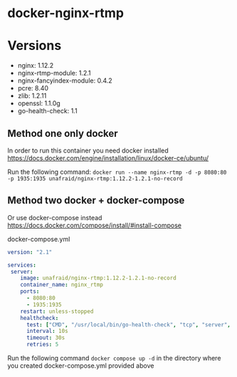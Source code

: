 # docker-nginx-rtmp

# Versions
- nginx: 1.12.2
- nginx-rtmp-module: 1.2.1
- nginx-fancyindex-module: 0.4.2
- pcre: 8.40
- zlib: 1.2.11
- openssl: 1.1.0g
- go-health-check: 1.1

## Method one only docker
In order to run this container you need docker installed https://docs.docker.com/engine/installation/linux/docker-ce/ubuntu/

Run the following command: `docker run --name nginx-rtmp -d -p 8080:80 -p 1935:1935 unafraid/nginx-rtmp:1.12.2-1.2.1-no-record`

## Method two docker + docker-compose
Or use docker-compose instead https://docs.docker.com/compose/install/#install-compose

docker-compose.yml
```yaml
version: "2.1"

services:
 server:
    image: unafraid/nginx-rtmp:1.12.2-1.2.1-no-record
    container_name: nginx_rtmp
    ports:
      - 8080:80
      - 1935:1935
    restart: unless-stopped
    healthcheck:
      test: ["CMD", "/usr/local/bin/go-health-check", "tcp", "server", "80"]
      interval: 10s
      timeout: 30s
      retries: 5
```
Run the following command `docker compose up -d` in the directory where you created docker-compose.yml provided above

